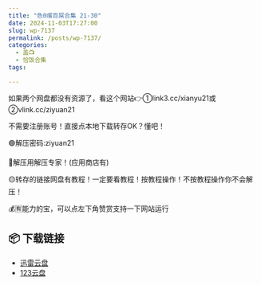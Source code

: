 ```yaml
---
title: "色0嚐百屌合集 21-30"
date: 2024-11-03T17:27:00
slug: wp-7137
permalink: /posts/wp-7137/
categories:
  - 盖📺
  - 恰饭合集
tags:

---
```


如果两个网盘都没有资源了，看这个网站👉①link3.cc/xianyu21或②vlink.cc/ziyuan21

不需要注册账号！直接点本地下载转存OK？懂吧！

🟢解压密码:ziyuan21

🔵解压用解压专家！(应用商店有)

🟡转存的链接网盘有教程！一定要看教程！按教程操作！不按教程操作你不会解压！

💰🈶能力的宝，可以点左下角赞赏支持一下网站运行

## 📦 下载链接
- [迅雷云盘](https://blziyuan21.com/pay-download/7137?key=8d7bd4ff4d&down_id=0)
- [123云盘](https://blziyuan21.com/pay-download/7137?key=8d7bd4ff4d&down_id=1)

